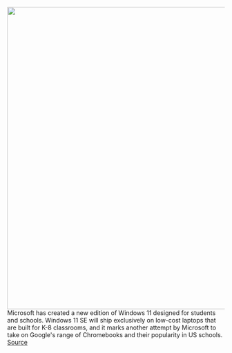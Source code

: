 <img src='https://cdn.vox-cdn.com/thumbor/-n83Jn4pI4KXza0gFnlpneUUPUY=/0x0:4800x3600/1200x800/filters:focal(2016x1416:2784x2184)/cdn.vox-cdn.com/uploads/chorus_image/image/70117134/WIN22_Hybrid_Learning_11SE_008.0.jpg' width='700px' /><br/>
Microsoft has created a new edition of Windows 11 designed for students and schools. Windows 11 SE will ship exclusively on low-cost laptops that are built for K-8 classrooms, and it marks another attempt by Microsoft to take on Google's range of Chromebooks and their popularity in US schools.
<a href='https://www.theverge.com/2021/11/9/22771742/microsoft-windows-11-se-features-release-date'> Source <a/>